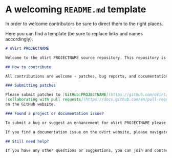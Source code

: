 # A welcoming `README.md` template

In order to welcome contributors be sure to direct them to the right places.

Here you can find a template (be sure to replace links and names accordingly).

```markdown
# oVirt PROJECTNAME

Welcome to the oVirt PROJECTNAME source repository. This repository is hosted on [GitHub:PROJECTNAME](https://github.com/oVirt/PROJECTNAME).

## How to contribute

All contributions are welcome - patches, bug reports, and documentation issues.

### Submitting patches

Please submit patches to [GitHub:PROJECTNAME](https://github.com/oVirt/PROJECTNAME). If you are not familiar with the process, you can read about
[collaborating with pull requests](https://docs.github.com/en/pull-requests/collaborating-with-pull-requests/proposing-changes-to-your-work-with-pull-requests)
on the GitHub website.

### Found a project or documentation issue?

To submit a bug or suggest an enhancement for oVirt PROJECTNAME please use [oVirt PROJECTNAME issue tracker](https://github.com/oVirt/PROJECTNAME/issues).

If you find a documentation issue on the oVirt website, please navigate to the page footer and click "Report an issue on GitHub".

## Still need help?

If you have any other questions or suggestions, you can join and contact us on the [oVirt Users forum / mailing list](https://lists.ovirt.org/hyperkitty/list/users@ovirt.org/).
```
